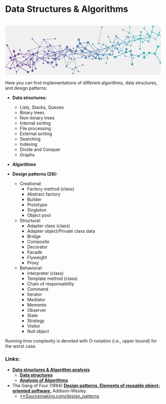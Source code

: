 # Data Structures & Algorithms

<br>![example image](https://raw.githubusercontent.com/AnselmoGPP/Algorithms/master/more/algo.png)

Here you can find implementations of different algorithms, data structures, and design patterns:

- **Data structures:**
  - Lists, Stacks, Queues
  - Binary trees
  - Non-binary trees
  - Internal sorting
  - File processing
  - External sorting
  - Searching
  - Indexing
  - Divide and Conquer
  - Graphs

- **Algorithms**

- **Design patterns (26):**
  - Creational:
    - Factory method (class)
    - Abstract factory
    - Builder
    - Prototype
    - Singleton
    - Object pool
  - Structural:
    - Adapter class (class)
    - Adapter object/Private class data
    - Bridge
    - Composite
    - Decorator
    - Facade
    - Flyweight
    - Proxy
  - Behavioral:
    - Interpreter (class)
    - Template method (class)
    - Chain of responsability
    - Command
    - Iterator
    - Mediator
    - Memento
    - Observer
    - State
    - Strategy
    - Visitor
    - Null object

Running time complexity is denoted with O-notation (i.e., upper bound) for the worst case.

<h3>Links:</h3>

- [**Data structures & Algorithm analysis**](https://people.cs.vt.edu/shaffer/Book/JAVA3e20130328.pdf)
  - [**Data structures**](https://sciencesoftcode.wordpress.com/2021/01/28/data-structures/)
  - [**Analysis of Algorithms**](https://sciencesoftcode.wordpress.com/2021/04/15/analysis-of-algorithms/)
- The Gang of Four (1994) [**Design patterns. Elements of reusable object-oriented software.**](https://en.wikipedia.org/wiki/Design_Patterns) Addison-Wesley.
  - [**Sourcemaking.com/design_patterns](https://sourcemaking.com/design_patterns)